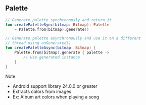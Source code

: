 ## Palette

```kotlin
// Generate palette synchronously and return it
fun createPaletteSync(bitmap: Bitmap): Palette
    = Palette.from(bitmap).generate()

// Generate palette asynchronously and use it on a different
// thread using onGenerated()
fun createPaletteAsync(bitmap: Bitmap) {
    Palette.from(bitmap).generate { palette ->
        // Use generated instance
    }
}
```

Note:
+ Android support library 24.0.0 or greater
+ Extracts colors from images
+ Ex: Album art colors when playing a song
